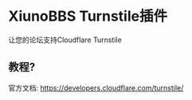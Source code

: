 # XiunoBBS Turnstile插件
让您的论坛支持Cloudflare Turnstile

## 教程?
官方文档:  https://developers.cloudflare.com/turnstile/
